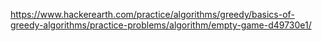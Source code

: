 https://www.hackerearth.com/practice/algorithms/greedy/basics-of-greedy-algorithms/practice-problems/algorithm/empty-game-d49730e1/
